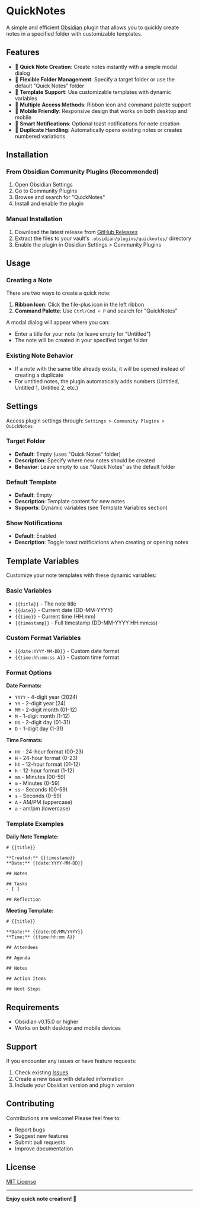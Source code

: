 # QuickNotes

A simple and efficient [Obsidian](https://obsidian.md) plugin that allows you to quickly create notes in a specified folder with customizable templates.

## Features

- 🚀 **Quick Note Creation**: Create notes instantly with a simple modal dialog
- 📁 **Flexible Folder Management**: Specify a target folder or use the default "Quick Notes" folder
- 📝 **Template Support**: Use customizable templates with dynamic variables
- 🎯 **Multiple Access Methods**: Ribbon icon and command palette support
- 📱 **Mobile Friendly**: Responsive design that works on both desktop and mobile
- 🔔 **Smart Notifications**: Optional toast notifications for note creation
- 🔄 **Duplicate Handling**: Automatically opens existing notes or creates numbered variations

## Installation

### From Obsidian Community Plugins (Recommended)
1. Open Obsidian Settings
2. Go to Community Plugins
3. Browse and search for "QuickNotes"
4. Install and enable the plugin

### Manual Installation
1. Download the latest release from [GitHub Releases](https://github.com/ZeroMB/Obsidian-QuickNotes/releases)
2. Extract the files to your vault's `.obsidian/plugins/quicknotes/` directory
3. Enable the plugin in Obsidian Settings > Community Plugins

## Usage

### Creating a Note
There are two ways to create a quick note:

1. **Ribbon Icon**: Click the file-plus icon in the left ribbon
2. **Command Palette**: Use `Ctrl/Cmd + P` and search for "QuickNotes"

A modal dialog will appear where you can:
- Enter a title for your note (or leave empty for "Untitled")
- The note will be created in your specified target folder

### Existing Note Behavior
- If a note with the same title already exists, it will be opened instead of creating a duplicate
- For untitled notes, the plugin automatically adds numbers (Untitled, Untitled 1, Untitled 2, etc.)

## Settings

Access plugin settings through: `Settings > Community Plugins > QuickNotes`

### Target Folder
- **Default**: Empty (uses "Quick Notes" folder)
- **Description**: Specify where new notes should be created
- **Behavior**: Leave empty to use "Quick Notes" as the default folder

### Default Template
- **Default**: Empty
- **Description**: Template content for new notes
- **Supports**: Dynamic variables (see Template Variables section)

### Show Notifications
- **Default**: Enabled
- **Description**: Toggle toast notifications when creating or opening notes

## Template Variables

Customize your note templates with these dynamic variables:

### Basic Variables
- `{{title}}` - The note title
- `{{date}}` - Current date (DD-MM-YYYY)
- `{{time}}` - Current time (HH:mm)
- `{{timestamp}}` - Full timestamp (DD-MM-YYYY HH:mm:ss)

### Custom Format Variables
- `{{date:YYYY-MM-DD}}` - Custom date format
- `{{time:hh:mm:ss A}}` - Custom time format

### Format Options
**Date Formats:**
- `YYYY` - 4-digit year (2024)
- `YY` - 2-digit year (24)
- `MM` - 2-digit month (01-12)
- `M` - 1-digit month (1-12)
- `DD` - 2-digit day (01-31)
- `D` - 1-digit day (1-31)

**Time Formats:**
- `HH` - 24-hour format (00-23)
- `H` - 24-hour format (0-23)
- `hh` - 12-hour format (01-12)
- `h` - 12-hour format (1-12)
- `mm` - Minutes (00-59)
- `m` - Minutes (0-59)
- `ss` - Seconds (00-59)
- `s` - Seconds (0-59)
- `A` - AM/PM (uppercase)
- `a` - am/pm (lowercase)

### Template Examples

**Daily Note Template:**
```
# {{title}}

**Created:** {{timestamp}}
**Date:** {{date:YYYY-MM-DD}}

## Notes

## Tasks
- [ ] 

## Reflection
```

**Meeting Template:**
```
# {{title}}

**Date:** {{date:DD/MM/YYYY}}
**Time:** {{time:hh:mm A}}

## Attendees

## Agenda

## Notes

## Action Items

## Next Steps
```

## Requirements

- Obsidian v0.15.0 or higher
- Works on both desktop and mobile devices

## Support

If you encounter any issues or have feature requests:

1. Check existing [Issues](https://github.com/ZeroMB/Obsidian-QuickNotes/issues)
2. Create a new issue with detailed information
3. Include your Obsidian version and plugin version

## Contributing

Contributions are welcome! Please feel free to:

- Report bugs
- Suggest new features
- Submit pull requests
- Improve documentation

## License

[MIT License](LICENSE)

---

**Enjoy quick note creation! 📝**